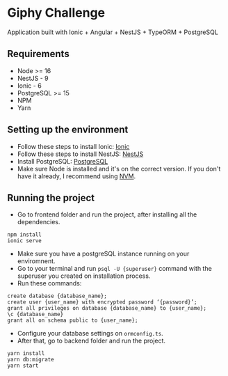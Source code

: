 # Giphy Challenge

Application built with Ionic + Angular + NestJS + TypeORM + PostgreSQL

## Requirements

- Node >= 16
- NestJS - 9
- Ionic - 6
- PostgreSQL >= 15
- NPM
- Yarn

## Setting up the environment

- Follow these steps to install Ionic: [Ionic](https://ionicframework.com/docs/intro/cli#install-the-ionic-cli)
- Follow these steps to install NestJS: [NestJS](https://docs.nestjs.com/first-steps#setup)
- Install PostgreSQL: [PostgreSQL](https://www.postgresql.org/download/)
- Make sure Node is installed and it's on the correct version. If you don't have it already, I recommend using [NVM](https://github.com/nvm-sh/nvm).

## Running the project

- Go to frontend folder and run the project, after installing all the dependencies.
```
npm install
ionic serve
```

- Make sure you have a postgreSQL instance running on your enviromnent.
- Go to your terminal and run `psql -U {superuser}` command with the superuser you created on installation process.
- Run these commands:
```
create database {database_name};
create user {user_name} with encrypted password ‘{password}’;
grant all privileges on database {database_name} to {user_name};
\c {database_name}
grant all on schema public to {user_name};
```
- Configure your database settings on `ormconfig.ts`.
- After that, go to backend folder and run the project.
```
yarn install
yarn db:migrate
yarn start
```
